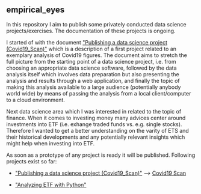 ## empirical_eyes

In this repository I aim to publish some privately conducted data science projects/exercises. The documentation of these projects is ongoing. 

I started of with the document ["Publishing a data science project (Covid19_Scan)"](https://github.com/MWelHeb/01_Covid19_Scan/blob/main/Data_Science_Projects.md) which is a description of a first project related to an exemplary analysis of Covid19 figures. The document aims to stretch the full picture from the starting point of a data science project, i.e. from choosing an appropriate data science software, followed by the data analysis itself which involves data preparation but also presenting the analysis and results through a web application, and finally the topic of making this analysis available to a large audience (potentially anybody world wide) by means of passing the analysis from a local client/computer to a cloud environment. 

Next data science area which I was interested in related to the topic of finance. When it comes to investing money many advices center around investments into ETF (i.e. exhange traded funds vs. e.g. single stocks). Therefore I wanted to get a better understanding on the varity of ETS and their historical developments and any potentially relevant insights which might help when investing into ETF.

As soon as a prototype of any project is ready it will be published. Following projects exist so far:

- ["Publishing a data science project (Covid19_Scan)"](https://github.com/MWelHeb/01_Covid19_Scan/blob/main/Data_Science_Projects.md) --> [Covid19 Scan](http://18.192.208.203:8501/)

- ["Analyzing ETF with Python"](https://github.com/MWelHeb/02_ETF_Analysis/blob/main/ETF_Analysis.md)
